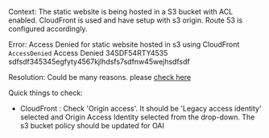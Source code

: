 Context: The static website is being hosted in a S3 bucket with ACL enabled. CloudFront is used and have setup with s3 origin. Route 53 is configured accordingly. 

Error:
Access Denied for static website hosted in s3 using CloudFront
<Error>
<Code>AccessDenied</Code>
<Message>Access Denied</Message>
<RequestId>34SDF54RTY4535</RequestId>
<HostId>
sdfsdf345345egfyty4567kjlhdsfs7sdfnw45wejhsdfsdf
</HostId>
</Error>

Resolution:
Could be many reasons. please [check here](https://docs.aws.amazon.com/AmazonS3/latest/userguide/object-ownership-migrating-acls-prerequisites.html?icmpid=docs_amazons3_console)

Quick things to check:
- CloudFront : Check 'Origin access'. It should be 'Legacy access identity' selected and Origin Access Identity selected from the drop-down. The s3 bucket policy should be updated for OAI
